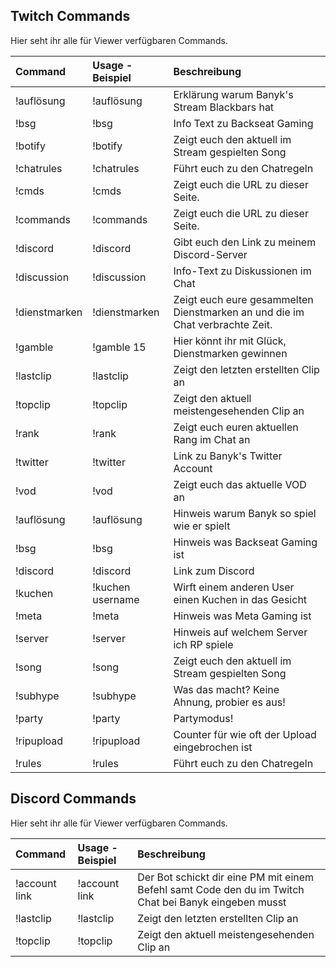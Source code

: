 ## Twitch Commands
Hier seht ihr alle für Viewer verfügbaren Commands.

| Command       | Usage - Beispiel          | Beschreibung                                                                  |
|:---------     |:-------                   |:--------------                                                                |
|!auflösung     |!auflösung                 |Erklärung warum Banyk's Stream Blackbars hat                                   |
|!bsg           |!bsg                       |Info Text zu Backseat Gaming                                                   |
|!botify        |!botify                    |Zeigt euch den aktuell im Stream gespielten Song                               |
|!chatrules     |!chatrules                 |Führt euch zu den Chatregeln                                                   |
|!cmds          |!cmds                      |Zeigt euch die URL zu dieser Seite.                                            |
|!commands      |!commands                  |Zeigt euch die URL zu dieser Seite.                                            |
|!discord       |!discord                   |Gibt euch den Link zu meinem Discord-Server                                    |
|!discussion    |!discussion                |Info-Text zu Diskussionen im Chat                                              |
|!dienstmarken  |!dienstmarken              |Zeigt euch eure gesammelten Dienstmarken an und die im Chat verbrachte Zeit.   |
|!gamble        |!gamble 15                 |Hier könnt ihr mit Glück, Dienstmarken gewinnen                                |
|!lastclip      |!lastclip                  |Zeigt den letzten erstellten Clip an                                           |
|!topclip       |!topclip                   |Zeigt den aktuell meistengesehenden Clip an                                    |
|!rank          |!rank                      |Zeigt euch euren aktuellen Rang im Chat an                                     |
|!twitter       |!twitter                   |Link zu Banyk's Twitter Account                                                |
|!vod           |!vod                       |Zeigt euch das aktuelle VOD an                                                 |
|!auflösung     |!auflösung                 |Hinweis warum Banyk so spiel wie er spielt                                     |
|!bsg           |!bsg                       |Hinweis was Backseat Gaming ist                                                |
|!discord       |!discord                   |Link zum Discord                                                               |
|!kuchen        |!kuchen username           |Wirft einem anderen User einen Kuchen in das Gesicht                           |
|!meta          |!meta                      |Hinweis was Meta Gaming ist                                                    |
|!server        |!server                    |Hinweis auf welchem Server ich RP spiele                                       |
|!song          |!song                      |Zeigt euch den aktuell im Stream gespielten Song                               |
|!subhype       |!subhype                   |Was das macht? Keine Ahnung, probier es aus!                                   |
|!party         |!party                     |Partymodus!                                                                    |
|!ripupload     |!ripupload                 |Counter für wie oft der Upload eingebrochen ist                                |
|!rules         |!rules                     |Führt euch zu den Chatregeln  

## Discord Commands
Hier seht ihr alle für Viewer verfügbaren Commands.

| Command       | Usage - Beispiel          | Beschreibung                                                                                          |
|:---------     |:-------                   |:--------------                                                                                        |
|!account link  |!account link              |Der Bot schickt dir eine PM mit einem Befehl samt Code den du im Twitch Chat bei Banyk eingeben musst  |  
|!lastclip      |!lastclip                  |Zeigt den letzten erstellten Clip an                                                                   |
|!topclip       |!topclip                   |Zeigt den aktuell meistengesehenden Clip an                                                            |
